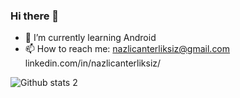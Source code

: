### Hi there 👋


- 🌱 I’m currently learning Android
- 📫 How to reach me: 
     nazlicanterliksiz@gmail.com
     linkedin.com/in/nazlicanterliksiz/


![Github stats 2](https://github-readme-stats.vercel.app/api?username=NazlicanTerliksiz&show_icons=true&theme=radical)


